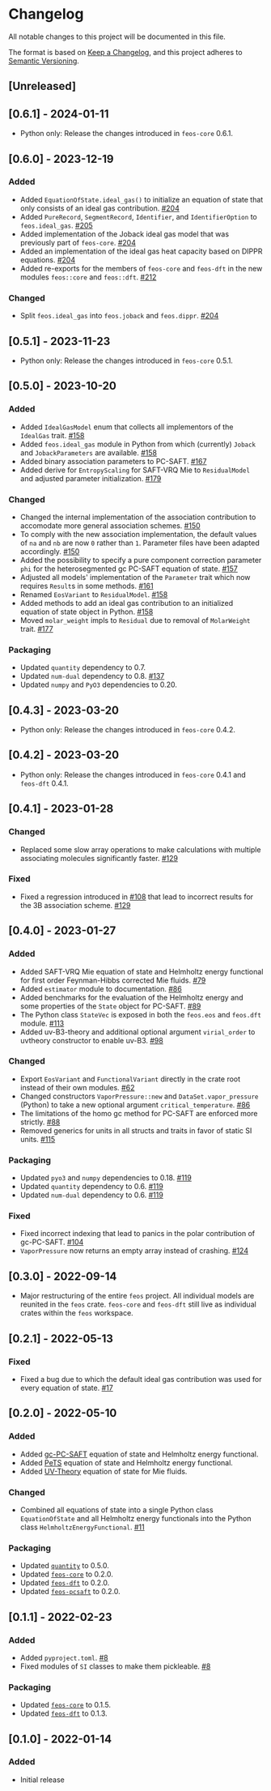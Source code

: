 # Changelog
All notable changes to this project will be documented in this file.

The format is based on [Keep a Changelog](https://keepachangelog.com/en/1.0.0/),
and this project adheres to [Semantic Versioning](https://semver.org/spec/v2.0.0.html).

## [Unreleased]

## [0.6.1] - 2024-01-11
- Python only: Release the changes introduced in `feos-core` 0.6.1.

## [0.6.0] - 2023-12-19
### Added
- Added `EquationOfState.ideal_gas()` to initialize an equation of state that only consists of an ideal gas contribution. [#204](https://github.com/feos-org/feos/pull/204)
- Added `PureRecord`, `SegmentRecord`, `Identifier`, and `IdentifierOption` to `feos.ideal_gas`. [#205](https://github.com/feos-org/feos/pull/205)
- Added implementation of the Joback ideal gas model that was previously part of `feos-core`. [#204](https://github.com/feos-org/feos/pull/204)
- Added an implementation of the ideal gas heat capacity based on DIPPR equations. [#204](https://github.com/feos-org/feos/pull/204)
- Added re-exports for the members of `feos-core` and `feos-dft` in the new modules `feos::core` and `feos::dft`. [#212](https://github.com/feos-org/feos/pull/212)

### Changed
- Split `feos.ideal_gas` into `feos.joback` and `feos.dippr`. [#204](https://github.com/feos-org/feos/pull/204)

## [0.5.1] - 2023-11-23
- Python only: Release the changes introduced in `feos-core` 0.5.1.

## [0.5.0] - 2023-10-20
### Added
- Added `IdealGasModel` enum that collects all implementors of the `IdealGas` trait. [#158](https://github.com/feos-org/feos/pull/158)
- Added `feos.ideal_gas` module in Python from which (currently) `Joback` and `JobackParameters` are available. [#158](https://github.com/feos-org/feos/pull/158)
- Added binary association parameters to PC-SAFT. [#167](https://github.com/feos-org/feos/pull/167)
- Added derive for `EntropyScaling` for SAFT-VRQ Mie to `ResidualModel` and adjusted parameter initialization. [#179](https://github.com/feos-org/feos/pull/179)

### Changed
- Changed the internal implementation of the association contribution to accomodate more general association schemes. [#150](https://github.com/feos-org/feos/pull/150)
- To comply with the new association implementation, the default values of `na` and `nb` are now `0` rather than `1`. Parameter files have been adapted accordingly. [#150](https://github.com/feos-org/feos/pull/150)
- Added the possibility to specify a pure component correction parameter `phi` for the heterosegmented gc PC-SAFT equation of state. [#157](https://github.com/feos-org/feos/pull/157)
- Adjusted all models' implementation of the `Parameter` trait which now requires `Result`s in some methods. [#161](https://github.com/feos-org/feos/pull/161)
- Renamed `EosVariant` to `ResidualModel`. [#158](https://github.com/feos-org/feos/pull/158)
- Added methods to add an ideal gas contribution to an initialized equation of state object in Python.  [#158](https://github.com/feos-org/feos/pull/158)
- Moved `molar_weight` impls to `Residual` due to removal of `MolarWeight` trait. [#177](https://github.com/feos-org/feos/pull/158)

### Packaging
- Updated `quantity` dependency to 0.7.
- Updated `num-dual` dependency to 0.8. [#137](https://github.com/feos-org/feos/pull/137)
- Updated `numpy` and `PyO3` dependencies to 0.20.

## [0.4.3] - 2023-03-20
- Python only: Release the changes introduced in `feos-core` 0.4.2.

## [0.4.2] - 2023-03-20
- Python only: Release the changes introduced in `feos-core` 0.4.1 and `feos-dft` 0.4.1.

## [0.4.1] - 2023-01-28
### Changed
- Replaced some slow array operations to make calculations with multiple associating molecules significantly faster. [#129](https://github.com/feos-org/feos/pull/129)

### Fixed
- Fixed a regression introduced in [#108](https://github.com/feos-org/feos/pull/108) that lead to incorrect results for the 3B association scheme. [#129](https://github.com/feos-org/feos/pull/129)

## [0.4.0] - 2023-01-27
### Added
- Added SAFT-VRQ Mie equation of state and Helmholtz energy functional for first order Feynman-Hibbs corrected Mie fluids. [#79](https://github.com/feos-org/feos/pull/79)
- Added `estimator` module to documentation. [#86](https://github.com/feos-org/feos/pull/86)
- Added benchmarks for the evaluation of the Helmholtz energy and some properties of the `State` object for PC-SAFT. [#89](https://github.com/feos-org/feos/pull/89)
- The Python class `StateVec` is exposed in both the `feos.eos` and `feos.dft` module. [#113](https://github.com/feos-org/feos/pull/113)
- Added uv-B3-theory and additional optional argument `virial_order` to uvtheory constructor to enable uv-B3. [#98](https://github.com/feos-org/feos/pull/98)

### Changed
- Export `EosVariant` and `FunctionalVariant` directly in the crate root instead of their own modules. [#62](https://github.com/feos-org/feos/pull/62)
- Changed constructors `VaporPressure::new` and `DataSet.vapor_pressure` (Python) to take a new optional argument `critical_temperature`. [#86](https://github.com/feos-org/feos/pull/86)
- The limitations of the homo gc method for PC-SAFT are enforced more strictly. [#88](https://github.com/feos-org/feos/pull/88)
- Removed generics for units in all structs and traits in favor of static SI units. [#115](https://github.com/feos-org/feos/pull/115)

### Packaging
- Updated `pyo3` and `numpy` dependencies to 0.18. [#119](https://github.com/feos-org/feos/pull/119)
- Updated `quantity` dependency to 0.6. [#119](https://github.com/feos-org/feos/pull/119)
- Updated `num-dual` dependency to 0.6. [#119](https://github.com/feos-org/feos/pull/119)


### Fixed
- Fixed incorrect indexing that lead to panics in the polar contribution of gc-PC-SAFT. [#104](https://github.com/feos-org/feos/pull/104)
- `VaporPressure` now returns an empty array instead of crashing. [#124](https://github.com/feos-org/feos/pull/124)

## [0.3.0] - 2022-09-14
- Major restructuring of the entire `feos` project. All individual models are reunited in the `feos` crate. `feos-core` and `feos-dft` still live as individual crates within the `feos` workspace.

## [0.2.1] - 2022-05-13
### Fixed
- Fixed a bug due to which the default ideal gas contribution was used for every equation of state. [#17](https://github.com/feos-org/feos/pull/17)

## [0.2.0] - 2022-05-10
### Added
- Added [gc-PC-SAFT](https://github.com/feos-org/feos-gc-pcsaft) equation of state and Helmholtz energy functional.
- Added [PeTS](https://github.com/feos-org/feos-pets) equation of state and Helmholtz energy functional.
- Added [UV-Theory](https://github.com/feos-org/feos-uvtheory) equation of state for Mie fluids.

### Changed
- Combined all equations of state into a single Python class `EquationOfState` and all Helmholtz energy functionals into the Python class `HelmholtzEnergyFunctional`. [#11](https://github.com/feos-org/feos/pull/11)

### Packaging
- Updated [`quantity`](https://github.com/itt-ustutt/quantity/blob/master/CHANGELOG.md) to 0.5.0.
- Updated [`feos-core`](https://github.com/feos-org/feos-core/blob/main/CHANGELOG.md) to 0.2.0.
- Updated [`feos-dft`](https://github.com/feos-org/feos-dft/blob/main/CHANGELOG.md) to 0.2.0.
- Updated [`feos-pcsaft`](https://github.com/feos-org/feos-pcsaft/blob/main/CHANGELOG.md) to 0.2.0.

## [0.1.1] - 2022-02-23
### Added
- Added `pyproject.toml`. [#8](https://github.com/feos-org/feos/pull/8)
- Fixed modules of `SI` classes to make them pickleable. [#8](https://github.com/feos-org/feos/pull/8)

### Packaging
- Updated [`feos-core`](https://github.com/feos-org/feos-core/blob/main/CHANGELOG.md) to 0.1.5.
- Updated [`feos-dft`](https://github.com/feos-org/feos-dft/blob/main/CHANGELOG.md) to 0.1.3.

## [0.1.0] - 2022-01-14
### Added
- Initial release
